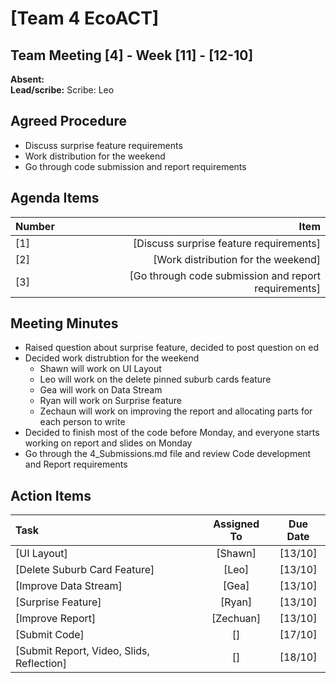 # [Team 4 EcoACT]


## Team Meeting [4] - Week [11] - [12-10] 
**Absent:**
<br>
**Lead/scribe:** Scribe: Leo

## Agreed Procedure
- Discuss surprise feature requirements
- Work distribution for the weekend
- Go through code submission and report requirements

## Agenda Items
| Number   |        Item |
|:---------|------------:|
| [1] | [Discuss surprise feature requirements] |
| [2] | [Work distribution for the weekend] |
| [3] | [Go through code submission and report requirements] |

## Meeting Minutes
- Raised question about surprise feature, decided to post question on ed
- Decided work distrubtion for the weekend
    - Shawn will work on UI Layout
    - Leo will work on the delete pinned suburb cards feature
    - Gea will work on Data Stream 
    - Ryan will work on Surprise feature
    - Zechaun will work on improving the report and allocating parts for each person to write
- Decided to finish most of the code before Monday, and everyone starts working on report and slides on Monday
- Go through the 4_Submissions.md file and review Code development and Report requirements

## Action Items
| Task                                   | Assigned To |  Due Date  |
|:---------------------------------------|:-----------:|:----------:|
| [UI Layout]                            | [Shawn]     | [13/10] |
| [Delete Suburb Card Feature]           | [Leo]       | [13/10] |
| [Improve Data Stream]                  | [Gea]       | [13/10] |
| [Surprise Feature]                     | [Ryan]      | [13/10] |
| [Improve Report]                       | [Zechuan]   | [13/10] |
| [Submit Code]                          | []          | [17/10] |
| [Submit Report, Video, Slids, Reflection]| []        | [18/10] |